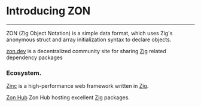 # Introducing ZON

---

ZON (Zig Object Notation) is a simple data format, which uses Zig's anonymous struct and array initialization syntax to declare objects. 

[zon.dev](https://zon.dev/) is a decentralized community site for sharing [Zig](https://ziglang.org/) related dependency packages

### Ecosystem.

[Zinc](https://zinc.zon.dev/) is a high-performance web framework written in [Zig](https://ziglang.org/).

[Zon Hub](https://hub.zon.dev/) Zon Hub hosting excellent [Zig](https://ziglang.org/) packages.
